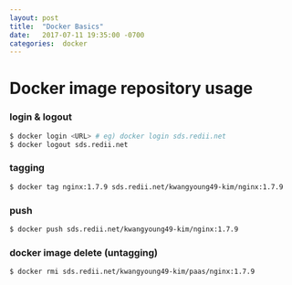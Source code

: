 ```yaml
---
layout: post
title:  "Docker Basics"
date:   2017-07-11 19:35:00 -0700
categories:  docker
---
```


# Docker image repository usage

### login & logout
```bash
$ docker login <URL> # eg) docker login sds.redii.net
$ docker logout sds.redii.net
```

### tagging
```bash
$ docker tag nginx:1.7.9 sds.redii.net/kwangyoung49-kim/nginx:1.7.9
```
### push
```bash
$ docker push sds.redii.net/kwangyoung49-kim/nginx:1.7.9
```

### docker image delete (untagging)
```bash
$ docker rmi sds.redii.net/kwangyoung49-kim/paas/nginx:1.7.9
```
